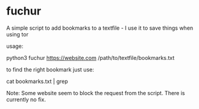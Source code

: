 # fuchur
A simple script to add bookmarks to a textfile - I use it to save things when using tor

usage:

python3 fuchur https://website.com /path/to/textfile/bookmarks.txt

to find the right bookmark just use:

cat bookmarks.txt | grep <searchterm>
  
Note: Some website seem to block the request from the script. There is currently no fix.
